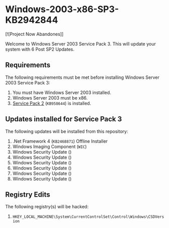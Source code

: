 # Windows-2003-x86-SP3-KB2942844

[![Project Now Abandones]]

Welcome to Windows Server 2003 Service Pack 3. This will update your system with 6 Post SP2 Updates.

## Requirements

The following requirements must be met before installing Windows Server 2003 Service Pack 3:

1. You must have Windows Server 2003 installed.
2. Windows Server 2003 must be x86.
3. <a href="https://download.microsoft.com/download/5/f/1/5f104409-2736-48ef-82e1-692ec3da020b/WindowsServer2003-KB914961-SP2-x86-ENU.exe">Service Pack 2</a> (`KB958644`) is installed.

## Updates installed for Service Pack 3

The following updates will be installed from this repository:

1. .Net Framework 4 (`KB2468871`) Offline Installer
2. Windows Imaging Component (`WIC`)
3. Windows Security Update ()
4. Windows Security Update ()
5. Windows Security Update ()
6. Windows Security Update ()
7. Windows Security Update ()
8. Windows Security Update ()

## Registry Edits

The following registry(s) will be hacked:

1. `HKEY_LOCAL_MACHINE\System\CurrentControlSet\Control\Windows\CSDVersion`
